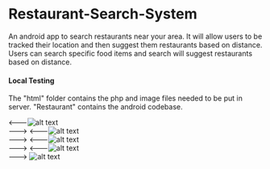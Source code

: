 # Restaurant-Search-System
An android app to search restaurants near your area. It will allow users to be tracked their location and then suggest them restaurants based on distance. Users can search specific food items and search will suggest restaurants based on distance.

#### Local Testing
The "html" folder contains the php and image files needed to be put in server.
"Restaurant" contains the android codebase.

<---![alt text](https://github.com/kfoozminus/Restaurant-Search-System/blob/master/Sample%20Screenshots/1.png) </br> --->
<---![alt text](https://github.com/kfoozminus/Restaurant-Search-System/blob/master/Sample%20Screenshots/2.png) </br> --->
<---![alt text](https://github.com/kfoozminus/Restaurant-Search-System/blob/master/Sample%20Screenshots/3.png) </br> --->
<---![alt text](https://github.com/kfoozminus/Restaurant-Search-System/blob/master/Sample%20Screenshots/4.png) </br> --->
![alt text](https://github.com/kfoozminus/Restaurant-Search-System/blob/master/Sample%20Screenshots/5.png) </br>
